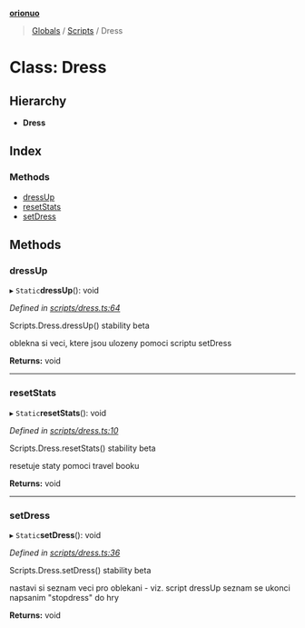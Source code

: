 **[orionuo](../README.md)**

> [Globals](../globals.md) / [Scripts](../modules/scripts.md) / Dress

# Class: Dress

## Hierarchy

* **Dress**

## Index

### Methods

* [dressUp](scripts.dress.md#dressup)
* [resetStats](scripts.dress.md#resetstats)
* [setDress](scripts.dress.md#setdress)

## Methods

### dressUp

▸ `Static`**dressUp**(): void

*Defined in [scripts/dress.ts:64](https://github.com/msviha/orionuo/blob/f4a5ce9/src/scripts/dress.ts#L64)*

Scripts.Dress.dressUp()
stability beta

oblekna si veci, ktere jsou ulozeny pomoci scriptu setDress

**Returns:** void

___

### resetStats

▸ `Static`**resetStats**(): void

*Defined in [scripts/dress.ts:10](https://github.com/msviha/orionuo/blob/f4a5ce9/src/scripts/dress.ts#L10)*

Scripts.Dress.resetStats()
stability beta

resetuje staty pomoci travel booku

**Returns:** void

___

### setDress

▸ `Static`**setDress**(): void

*Defined in [scripts/dress.ts:36](https://github.com/msviha/orionuo/blob/f4a5ce9/src/scripts/dress.ts#L36)*

Scripts.Dress.setDress()
stability beta

nastavi si seznam veci pro oblekani - viz. script dressUp
seznam se ukonci napsanim "stopdress" do hry

**Returns:** void
